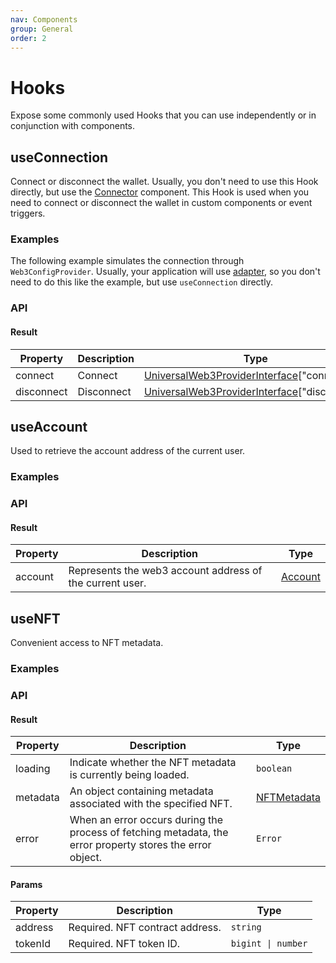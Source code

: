 ```yaml
---
nav: Components
group: General
order: 2
---
```


# Hooks

Expose some commonly used Hooks that you can use independently or in conjunction with components.

## useConnection

Connect or disconnect the wallet. Usually, you don't need to use this Hook directly, but use the [Connector](../connector/index.md) component. This Hook is used when you need to connect or disconnect the wallet in custom components or event triggers.

### Examples

The following example simulates the connection through `Web3ConfigProvider`. Usually, your application will use [adapter](../../../../docs/guide/adapter.md), so you don't need to do this like the example, but use `useConnection` directly.

<code src="./demos/useConnection.tsx"></code>

### API

#### Result

| Property | Description | Type |
| --- | --- | --- |
| connect | Connect | [UniversalWeb3ProviderInterface](../types/index.md#universalweb3providerinterface)["connect"] |
| disconnect | Disconnect | [UniversalWeb3ProviderInterface](../types/index.md#universalweb3providerinterface)["disconnect"] |

## useAccount

Used to retrieve the account address of the current user.

### Examples

<code src="./demos/useAccount.tsx"></code>

### API

#### Result

| Property | Description | Type |
| --- | --- | --- |
| account | Represents the web3 account address of the current user. | [Account](../types/index.md#account) |

## useNFT

Convenient access to NFT metadata.

### Examples

<code src="./demos/useNFT.tsx"></code>

### API

#### Result

| Property | Description | Type |
| --- | --- | --- |
| loading | Indicate whether the NFT metadata is currently being loaded. | `boolean` |
| metadata | An object containing metadata associated with the specified NFT. | [NFTMetadata](../types/index.md#nftmetadata) |
| error | When an error occurs during the process of fetching metadata, the error property stores the error object. | `Error` |

#### Params

| Property | Description                     | Type               |
| -------- | ------------------------------- | ------------------ |
| address  | Required. NFT contract address. | `string`           |
| tokenId  | Required. NFT token ID.         | `bigint \| number` |
